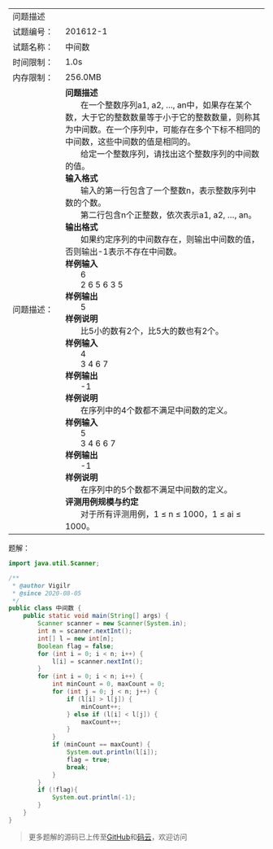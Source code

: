 <table width="1265">
    <col width="219.00" />
    <col width="1046" />
    <tr>
        <td colspan="2">问题描述</td>
    </tr>
    <tr>
        <td>试题编号：</td>
        <td align=left>
201612-1
        </td>
    </tr>
    <tr>
        <td>试题名称：</td>
        <td align=left>
中间数
        </td>
    </tr>
    <tr>
        <td>时间限制：</td>
        <td align=left>1.0s</td>
    </tr>
    <tr>
        <td>内存限制：</td>
        <td align=left>256.0MB</td>
    </tr>
    <tr>
        <td>问题描述：</td>
        <td align=left><b>问题描述</b>
        <br/>
            &nbsp;&nbsp;&nbsp;&nbsp;&nbsp;&nbsp;
在一个整数序列a1, a2, …, an中，如果存在某个数，大于它的整数数量等于小于它的整数数量，则称其为中间数。在一个序列中，可能存在多个下标不相同的中间数，这些中间数的值是相同的。
        <br/>
            &nbsp;&nbsp;&nbsp;&nbsp;&nbsp;&nbsp;
给定一个整数序列，请找出这个整数序列的中间数的值。
        <br/>
            <b>输入格式</b><br/>
            &nbsp;&nbsp;&nbsp;&nbsp;&nbsp;&nbsp;
输入的第一行包含了一个整数n，表示整数序列中数的个数。
            <br/>
            &nbsp;&nbsp;&nbsp;&nbsp;&nbsp;&nbsp;
第二行包含n个正整数，依次表示a1, a2, …, an。
            <br/>
            <b>输出格式</b><br/>
            &nbsp;&nbsp;&nbsp;&nbsp;&nbsp;&nbsp;
如果约定序列的中间数存在，则输出中间数的值，否则输出-1表示不存在中间数。
            <br/>
            <b>样例输入</b>
            <br />
            &nbsp;&nbsp;&nbsp;&nbsp;&nbsp;&nbsp;
6
            <br/>
            &nbsp;&nbsp;&nbsp;&nbsp;&nbsp;&nbsp;
2 6 5 6 3 5
            <br/>
            <b>样例输出</b><br />
            &nbsp;&nbsp;&nbsp;&nbsp;&nbsp;&nbsp;
5
            <br/>
            <b>样例说明</b><br />
            &nbsp;&nbsp;&nbsp;&nbsp;&nbsp;&nbsp;
比5小的数有2个，比5大的数也有2个。
            <br/>
            <b>样例输入</b>
            <br />
            &nbsp;&nbsp;&nbsp;&nbsp;&nbsp;&nbsp;
4
            <br/>
            &nbsp;&nbsp;&nbsp;&nbsp;&nbsp;&nbsp;
3 4 6 7
            <br/>
            <b>样例输出</b><br />
            &nbsp;&nbsp;&nbsp;&nbsp;&nbsp;&nbsp;
-1
            <br/>
            <b>样例说明</b><br />
            &nbsp;&nbsp;&nbsp;&nbsp;&nbsp;&nbsp;
在序列中的4个数都不满足中间数的定义。
            <br/>
            <b>样例输入</b>
            <br />
            &nbsp;&nbsp;&nbsp;&nbsp;&nbsp;&nbsp;
5
            <br/>
            &nbsp;&nbsp;&nbsp;&nbsp;&nbsp;&nbsp;
3 4 6 6 7
            <br/>
            <b>样例输出</b><br />
            &nbsp;&nbsp;&nbsp;&nbsp;&nbsp;&nbsp;
-1
            <br/>
            <b>样例说明</b><br />
            &nbsp;&nbsp;&nbsp;&nbsp;&nbsp;&nbsp;
在序列中的5个数都不满足中间数的定义。
            <br/>
            <b>评测用例规模与约定</b><br />
            &nbsp;&nbsp;&nbsp;&nbsp;&nbsp;&nbsp;
对于所有评测用例，1 ≤ n ≤ 1000，1 ≤ ai ≤ 1000。
        </td>
    </tr>
</table>

题解：

```java
import java.util.Scanner;

/**
 * @author Vigilr
 * @since 2020-08-05
 */
public class 中间数 {
    public static void main(String[] args) {
        Scanner scanner = new Scanner(System.in);
        int n = scanner.nextInt();
        int[] l = new int[n];
        Boolean flag = false;
        for (int i = 0; i < n; i++) {
            l[i] = scanner.nextInt();
        }
        for (int i = 0; i < n; i++) {
            int minCount = 0, maxCount = 0;
            for (int j = 0; j < n; j++) {
                if (l[i] > l[j]) {
                    minCount++;
                } else if (l[i] < l[j]) {
                    maxCount++;
                }
            }
            if (minCount == maxCount) {
                System.out.println(l[i]);
                flag = true;
                break;
            }
        }
        if (!flag){
            System.out.println(-1);
        }
    }
}
```

> 更多题解的源码已上传至[GitHub](https://github.com/eternidad33/csp)和[码云](https://gitee.com/eternidad33/csp)，欢迎访问

